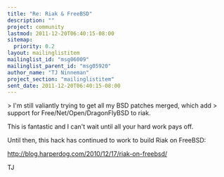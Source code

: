 ```yaml
---
title: "Re: Riak & FreeBSD"
description: ""
project: community
lastmod: 2011-12-20T06:40:15-08:00
sitemap:
  priority: 0.2
layout: mailinglistitem
mailinglist_id: "msg06009"
mailinglist_parent_id: "msg05920"
author_name: "TJ Ninneman"
project_section: "mailinglistitem"
sent_date: 2011-12-20T06:40:15-08:00
---
```


&gt; I'm still valiantly trying to get all my BSD patches merged, which add
&gt; support for Free/Net/Open/DragonFlyBSD to riak. 

This is fantastic and I can't wait until all your hard work pays off.

Until then, this hack has continued to work to build Riak on FreeBSD:

http://blog.harperdog.com/2010/12/17/riak-on-freebsd/

TJ

